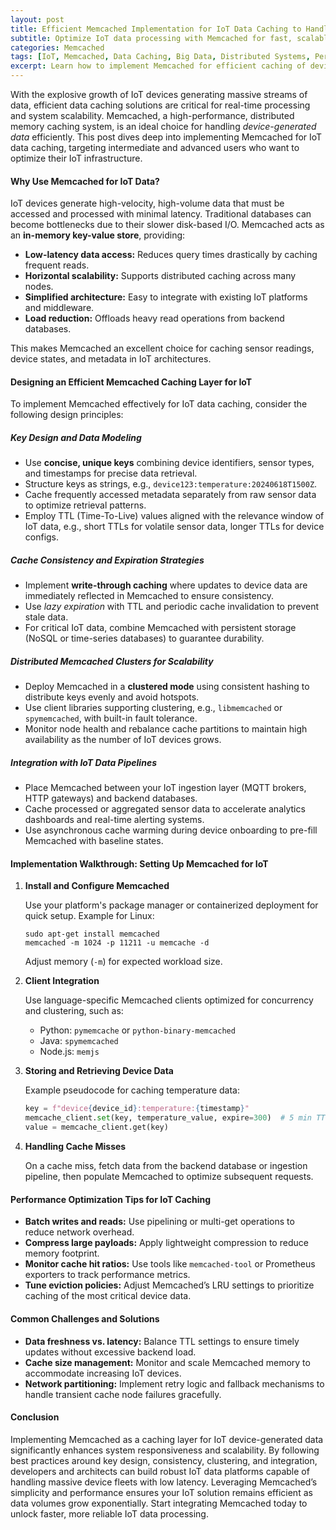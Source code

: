 ```yaml
---
layout: post
title: Efficient Memcached Implementation for IoT Data Caching to Handle Device-Generated Data
subtitle: Optimize IoT data processing with Memcached for fast, scalable caching of device-generated information
categories: Memcached
tags: [IoT, Memcached, Data Caching, Big Data, Distributed Systems, Performance Optimization, Device Data Management]
excerpt: Learn how to implement Memcached for efficient caching of device-generated IoT data, improving real-time processing and scalability in complex IoT environments.
---
```

With the explosive growth of IoT devices generating massive streams of data, efficient data caching solutions are critical for real-time processing and system scalability. Memcached, a high-performance, distributed memory caching system, is an ideal choice for handling *device-generated data* efficiently. This post dives deep into implementing Memcached for IoT data caching, targeting intermediate and advanced users who want to optimize their IoT infrastructure.

#### Why Use Memcached for IoT Data?

IoT devices generate high-velocity, high-volume data that must be accessed and processed with minimal latency. Traditional databases can become bottlenecks due to their slower disk-based I/O. Memcached acts as an **in-memory key-value store**, providing:

- **Low-latency data access:** Reduces query times drastically by caching frequent reads.
- **Horizontal scalability:** Supports distributed caching across many nodes.
- **Simplified architecture:** Easy to integrate with existing IoT platforms and middleware.
- **Load reduction:** Offloads heavy read operations from backend databases.

This makes Memcached an excellent choice for caching sensor readings, device states, and metadata in IoT architectures.

#### Designing an Efficient Memcached Caching Layer for IoT

To implement Memcached effectively for IoT data caching, consider the following design principles:

##### Key Design and Data Modeling

- Use **concise, unique keys** combining device identifiers, sensor types, and timestamps for precise data retrieval.
- Structure keys as strings, e.g., `device123:temperature:20240618T1500Z`.
- Cache frequently accessed metadata separately from raw sensor data to optimize retrieval patterns.
- Employ TTL (Time-To-Live) values aligned with the relevance window of IoT data, e.g., short TTLs for volatile sensor data, longer TTLs for device configs.

##### Cache Consistency and Expiration Strategies

- Implement **write-through caching** where updates to device data are immediately reflected in Memcached to ensure consistency.
- Use *lazy expiration* with TTL and periodic cache invalidation to prevent stale data.
- For critical IoT data, combine Memcached with persistent storage (NoSQL or time-series databases) to guarantee durability.

##### Distributed Memcached Clusters for Scalability

- Deploy Memcached in a **clustered mode** using consistent hashing to distribute keys evenly and avoid hotspots.
- Use client libraries supporting clustering, e.g., `libmemcached` or `spymemcached`, with built-in fault tolerance.
- Monitor node health and rebalance cache partitions to maintain high availability as the number of IoT devices grows.

##### Integration with IoT Data Pipelines

- Place Memcached between your IoT ingestion layer (MQTT brokers, HTTP gateways) and backend databases.
- Cache processed or aggregated sensor data to accelerate analytics dashboards and real-time alerting systems.
- Use asynchronous cache warming during device onboarding to pre-fill Memcached with baseline states.

#### Implementation Walkthrough: Setting Up Memcached for IoT

1. **Install and Configure Memcached**

   Use your platform's package manager or containerized deployment for quick setup. Example for Linux:

   ```
   sudo apt-get install memcached
   memcached -m 1024 -p 11211 -u memcache -d
   ```

   Adjust memory (`-m`) for expected workload size.

2. **Client Integration**

   Use language-specific Memcached clients optimized for concurrency and clustering, such as:

   - Python: `pymemcache` or `python-binary-memcached`
   - Java: `spymemcached`
   - Node.js: `memjs`

3. **Storing and Retrieving Device Data**

   Example pseudocode for caching temperature data:

   ```python
   key = f"device{device_id}:temperature:{timestamp}"
   memcache_client.set(key, temperature_value, expire=300)  # 5 min TTL
   value = memcache_client.get(key)
   ```

4. **Handling Cache Misses**

   On a cache miss, fetch data from the backend database or ingestion pipeline, then populate Memcached to optimize subsequent requests.

#### Performance Optimization Tips for IoT Caching

- **Batch writes and reads:** Use pipelining or multi-get operations to reduce network overhead.
- **Compress large payloads:** Apply lightweight compression to reduce memory footprint.
- **Monitor cache hit ratios:** Use tools like `memcached-tool` or Prometheus exporters to track performance metrics.
- **Tune eviction policies:** Adjust Memcached’s LRU settings to prioritize caching of the most critical device data.

#### Common Challenges and Solutions

- **Data freshness vs. latency:** Balance TTL settings to ensure timely updates without excessive backend load.
- **Cache size management:** Monitor and scale Memcached memory to accommodate increasing IoT devices.
- **Network partitioning:** Implement retry logic and fallback mechanisms to handle transient cache node failures gracefully.

#### Conclusion

Implementing Memcached as a caching layer for IoT device-generated data significantly enhances system responsiveness and scalability. By following best practices around key design, consistency, clustering, and integration, developers and architects can build robust IoT data platforms capable of handling massive device fleets with low latency. Leveraging Memcached’s simplicity and performance ensures your IoT solution remains efficient as data volumes grow exponentially. Start integrating Memcached today to unlock faster, more reliable IoT data processing.
